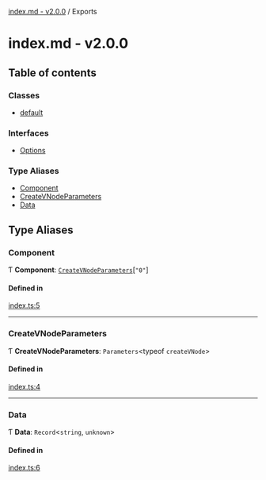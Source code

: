 [index.md - v2.0.0](README.md) / Exports

# index.md - v2.0.0

## Table of contents

### Classes

- [default](classes/default.md)

### Interfaces

- [Options](interfaces/Options.md)

### Type Aliases

- [Component](modules.md#component)
- [CreateVNodeParameters](modules.md#createvnodeparameters)
- [Data](modules.md#data)

## Type Aliases

### Component

Ƭ **Component**: [`CreateVNodeParameters`](modules.md#createvnodeparameters)[``"0"``]

#### Defined in

[index.ts:5](https://github.com/saqqdy/vue-mount-plugin/blob/ee987f9/src/index.ts#L5)

---

### CreateVNodeParameters

Ƭ **CreateVNodeParameters**: `Parameters`<typeof `createVNode`\>

#### Defined in

[index.ts:4](https://github.com/saqqdy/vue-mount-plugin/blob/ee987f9/src/index.ts#L4)

---

### Data

Ƭ **Data**: `Record`<`string`, `unknown`\>

#### Defined in

[index.ts:6](https://github.com/saqqdy/vue-mount-plugin/blob/ee987f9/src/index.ts#L6)
